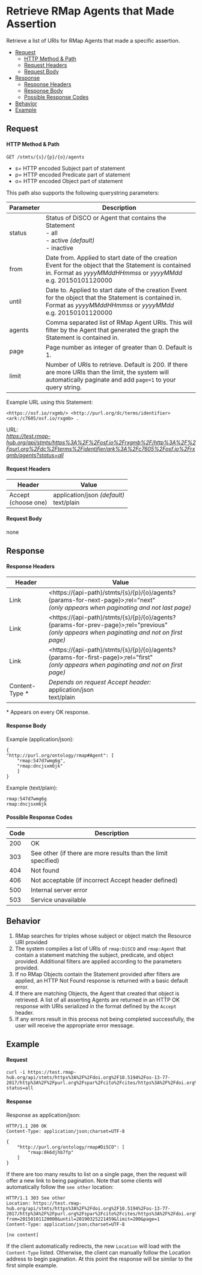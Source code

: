 # Retrieve RMap Agents that Made Assertion
Retrieve a list of URIs for RMap Agents that made a specific assertion.

* [Request](#request)
  * [HTTP Method & Path](#http-method--path)
  * [Request Headers](#request-headers)
  * [Request Body](#request-body)
* [Response](#response)
  * [Response Headers](#response-headers)
  * [Response Body](#response-body)
  * [Possible Response Codes](#possible-response-codes)
* [Behavior](#behavior)
* [Example](#example)

## Request

#### HTTP Method & Path
```
GET /stmts/{s}/{p}/{o}/agents
```
* s= HTTP encoded Subject part of statement
* p= HTTP encoded Predicate part of statement
* o= HTTP encoded Object  part of statement

This path also supports the following querystring parameters:

| Parameter| Description |
|------|----|
|status| Status of DiSCO or Agent that contains the Statement<br>- all<br>- active _(default)_<br>- inactive |
| from | Date from. Applied to start date of the creation Event for the object that the Statement is contained in. Format as _yyyyMMddHHmmss_ or _yyyyMMdd_ <br>e.g. 20150101120000|
|until | Date to. Applied to start date of the creation Event for the object that the Statement is contained in. Format as _yyyyMMddHHmmss_ or _yyyyMMdd_ <br>e.g. 20150101120000|
|agents| Comma separated list of RMap Agent URIs. This will filter by the Agent that generated the graph the Statement is contained in.|
| page | Page number as integer of greater than 0. Default is 1.|
| limit | Number of URIs to retrieve. Default is 200. If there are more URIs than the limit, the system will automatically paginate and add `page=1` to your query string.

Example URL using this Statement:
```
<https://osf.io/rxgmb/> <http://purl.org/dc/terms/identifier> <ark:/c7605/osf.io/rxgmb> .
```
URL:<br>
 _https://test.rmap-hub.org/api/stmts/https%3A%2F%2Fosf.io%2Frxgmb%2F/http%3A%2F%2Fpurl.org%2Fdc%2Fterms%2Fidentifier/ark%3A%2Fc7605%2Fosf.io%2Frxgmb/agents?status=all_

#### Request Headers
| Header | Value |
|---------|------|
| Accept <br> (choose one) | application/json _(default)_<br>text/plain|
 
#### Request Body
none

## Response
#### Response Headers
| Header | Value |
|---------|------|
| Link | &#60;https://{api-path}/stmts/{s}/{p}/{o}/agents?{params-for-next-page}>;rel="next"<br>_(only appears when paginating and not last page)_ |
| Link | &#60;https://{api-path}/stmts/{s}/{p}/{o}/agents?{params-for-prev-page}>;rel="previous" <br>_(only appears when paginating and not on first page)_ |
|Link| &#60;https://{api-path}/stmts/{s}/{p}/{o}/agents?{params-for-first-page}>;rel="first" <br>_(only appears when paginating and not on first page)_ |
| Content-Type * | _Depends on request Accept header:_<br>application/json<br>text/plain |

\* Appears on every OK response.

#### Response Body
Example (application/json):
```
{
"http://purl.org/ontology/rmap#Agent": [
    "rmap:547d7wmg6g",
    "rmap:dncjsxm6jk"
    ]
}
```
Example (text/plain):
```
rmap:547d7wmg6g
rmap:dncjsxm6jk
```

#### Possible Response Codes
| Code| Description |
|---------|------|
| 200| OK|
| 303 | See other (if there are more results than the limit specified) |
| 404| Not found |
| 406| Not acceptable (if incorrect Accept header defined) |
| 500| Internal server error|
| 503| Service unavailable|

## Behavior
1.  RMap searches for triples whose subject or object match the Resource URI provided
2. The system compiles a list of URIs of `rmap:DiSCO` and `rmap:Agent` that contain a statement matching the subject, predicate, and object provided. Additional filters are applied according to the parameters provided.
3. If no RMap Objects contain the Statement provided after filters are applied, an HTTP Not Found response is returned with a basic default error.
4. If there are matching Objects, the Agent that created that object is retrieved. A list of all asserting Agents are returned in an HTTP OK response with URIs serialized in the format defined by the `Accept` header.
5. If any errors result in this process not being completed successfully, the user will receive the appropriate error message.

## Example

#### Request
```
curl -i https://test.rmap-hub.org/api/stmts/https%3A%2F%2Fdoi.org%2F10.5194%2Fos-13-77-2017/http%3A%2F%2Fpurl.org%2Fspar%2Fcito%2Fcites/https%3A%2F%2Fdoi.org%2F10.1029%2F2005gl022751/agents?status=all
```

#### Response
Response as application/json:
```
HTTP/1.1 200 OK
Content-Type: application/json;charset=UTF-8

{
    "http://purl.org/ontology/rmap#DiSCO": [
        "rmap:0k6djhb7fp"
    ]
}
```
If there are too many results to list on a single page, then the request will offer a new link to being pagination. Note that some clients will automatically follow the `see other` location:
```
HTTP/1.1 303 See other
Location: https://test.rmap-hub.org/api/stmts/https%3A%2F%2Fdoi.org%2F10.5194%2Fos-13-77-2017/http%3A%2F%2Fpurl.org%2Fspar%2Fcito%2Fcites/https%3A%2F%2Fdoi.org%2F10.1029%2F2005gl022751/agents?from=20150101120000&until=20190325221459&limit=200&page=1
Content-Type: application/json;charset=UTF-8

[no content]
```
If the client automatically redirects, the new `Location` will load with the `Content-Type` listed. Otherwise, the client can manually follow the Location address to begin pagination. At this point the response will be similar to the first simple example.
